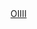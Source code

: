 <!DOCTYPE html>
<html lang="en">
<head>
    <meta charset="UTF-8">
    <meta http-equiv="X-UA-Compatible" content="IE=edge">
    <meta name="viewport" content="width=device-width, initial-scale=1.0">
    <link rel="stylesheet" type="text/css" href="./index.css" media="screen">
    <title>README PROFILE</title>
</head>
  <body>
    <a href="facebook.com.br" id="teste">OIIII</a>
  </body>
</html>
